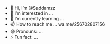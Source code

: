 - 👋 Hi, I’m @Saddamzz
- 👀 I’m interested in ...
- 🌱 I’m currently learning ...
- 📫 How to reach me ... wa.me/256702807156
- 😄 Pronouns: ...
- ⚡ Fun fact: ...

<!---
Saddamzz/Saddamzz is a ✨ special ✨ repository because its `README.md` (this file) appears on your GitHub profile.
You can click the Preview link to take a look at your changes.
--->
